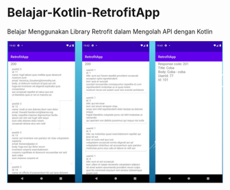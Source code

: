 # Belajar-Kotlin-RetrofitApp
Belajar Menggunakan Library Retrofit dalam Mengolah API dengan Kotlin

![Gambar RetrofitApp](https://github.com/kiohio707/Belajar-Kotlin-RetrofitApp/blob/master/Hasil.JPG)
